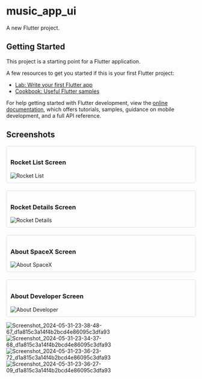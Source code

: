 # music_app_ui

A new Flutter project.

## Getting Started

This project is a starting point for a Flutter application.

A few resources to get you started if this is your first Flutter project:

- [Lab: Write your first Flutter app](https://docs.flutter.dev/get-started/codelab)
- [Cookbook: Useful Flutter samples](https://docs.flutter.dev/cookbook)

For help getting started with Flutter development, view the
[online documentation](https://docs.flutter.dev/), which offers tutorials,
samples, guidance on mobile development, and a full API reference.


## Screenshots
<div style="display: grid; grid-template-columns: repeat(auto-fit, minmax(250px, 1fr)); gap: 20px;">

<div style="padding: 10px; border: 1px solid #ddd; border-radius: 5px;">
  <h3>Rocket List Screen</h3>
  <img src="https://github.com/PrathameshMalavi/MusicUiTemplate-Assingment/assets/114830029/cf6101bb-5351-458a-9b51-8f465121051e" alt="Rocket List" style="max-width: 100%;">
</div>

<div style="padding: 10px; border: 1px solid #ddd; border-radius: 5px;">
  <h3>Rocket Details Screen</h3>
  <img src="screenshots/rocket_details_screen.png" alt="Rocket Details" style="max-width: 100%;">
</div>

<div style="padding: 10px; border: 1px solid #ddd; border-radius: 5px;">
  <h3>About SpaceX Screen</h3>
  <img src="screenshots/about_spacex_screen.png" alt="About SpaceX" style="max-width: 100%;">
</div>

<div style="padding: 10px; border: 1px solid #ddd; border-radius: 5px;">
  <h3>About Developer Screen</h3>
  <img src="screenshots/about_developer_screen.png" alt="About Developer" style="max-width: 100%;">
</div>

</div>

![Screenshot_2024-05-31-23-38-48-67_d1a815c3a14f4b2bcd4e86095c3dfa93](https://github.com/PrathameshMalavi/MusicUiTemplate-Assingment/assets/114830029/cf6101bb-5351-458a-9b51-8f465121051e)
![Screenshot_2024-05-31-23-34-37-68_d1a815c3a14f4b2bcd4e86095c3dfa93](https://github.com/PrathameshMalavi/MusicUiTemplate-Assingment/assets/114830029/f6ca4851-2432-4c66-a21c-52cb92056065)
![Screenshot_2024-05-31-23-36-23-72_d1a815c3a14f4b2bcd4e86095c3dfa93](https://github.com/PrathameshMalavi/MusicUiTemplate-Assingment/assets/114830029/20668c71-aaab-4a98-8c3d-3a60a87e4c28)
![Screenshot_2024-05-31-23-36-27-09_d1a815c3a14f4b2bcd4e86095c3dfa93](https://github.com/PrathameshMalavi/MusicUiTemplate-Assingment/assets/114830029/852c266d-6f80-4ed7-b7e8-ad34452b1267)

